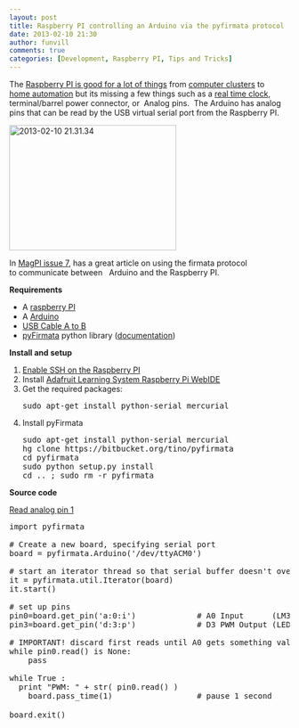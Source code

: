 ```yaml
---
layout: post
title: Raspberry PI controlling an Arduino via the pyfirmata protocol 
date: 2013-02-10 21:30
author: funvill
comments: true
categories: [Development, Raspberry PI, Tips and Tricks]
---
```

The <a href="http://reviews.cnet.co.uk/desktops/25-fun-things-to-do-with-a-raspberry-pi-50009851/">Raspberry PI is good for a lot of things</a> from <a href="http://www.engadget.com/2012/09/13/supercomputer-built-from-raspberry-pi-and-lego/">computer clusters</a> to <a href="http://www.instructables.com/id/Raspberry-Pi-GPIO-home-automation/">home automation</a> but its missing a few things such as a <a href="http://learn.adafruit.com/adding-a-real-time-clock-to-raspberry-pi/overview">real time clock</a>, terminal/barrel power connector, or  Analog pins.  The Arduino has analog pins that can be read by the USB virtual serial port from the Raspberry PI.

<img class="alignright size-medium wp-image-3168" alt="2013-02-10 21.31.34" src="http://blog.abluestar.com/public/uploads/2013/02/2013-02-10-21.31.34-300x225.jpg" width="300" height="225" />

In <a href="http://ex.ploit.ws/themagpi/The_MagPi_issue_7.pdf">MagPI issue 7</a>, has a great article on using the firmata protocol to communicate between   Arduino and the Raspberry PI.

<strong>Requirements</strong>
<ul>
	<li>A <a href="http://www.raspberrypi.org/">raspberry PI</a></li>
	<li>A <a href="http://www.arduino.cc/">Arduino</a></li>
	<li><a href="https://www.sparkfun.com/products/512">USB Cable A to B</a></li>
	<li><a href="https://github.com/tino/pyFirmata">pyFirmata</a> python library (<a href="https://readthedocs.org/projects/pyfirmata/">documentation</a>)</li>
</ul>
<strong>Install and setup </strong>
<ol>
	<li><a href="http://learn.adafruit.com/adafruits-raspberry-pi-lesson-6-using-ssh">Enable SSH on the Raspberry PI</a></li>
	<li>Install <a href="http://learn.adafruit.com/webide/overview">Adafruit Learning System Raspberry Pi WebIDE</a></li>
	<li>Get the required packages:
<pre>sudo apt-get install python-serial mercurial</pre>
</li>
	<li>Install pyFirmata
<pre>sudo apt-get install python-serial mercurial
hg clone https://bitbucket.org/tino/pyfirmata
cd pyfirmata
sudo python setup.py install
cd .. ; sudo rm -r pyfirmata</pre>
</li>
</ol>
<strong>Source code </strong>

<a href="https://gist.github.com/anonymous/4752636">Read analog pin 1</a>
<pre>import pyfirmata

# Create a new board, specifying serial port
board = pyfirmata.Arduino('/dev/ttyACM0')

# start an iterator thread so that serial buffer doesn't overflow
it = pyfirmata.util.Iterator(board)
it.start()

# set up pins
pin0=board.get_pin('a:0:i')             # A0 Input      (LM35)
pin3=board.get_pin('d:3:p')             # D3 PWM Output (LED)

# IMPORTANT! discard first reads until A0 gets something valid
while pin0.read() is None:
    pass

while True : 
  print "PWM: " + str( pin0.read() ) 
	board.pass_time(1)                  # pause 1 second

board.exit()<span style="font-size: 16px;"> </span></pre>
